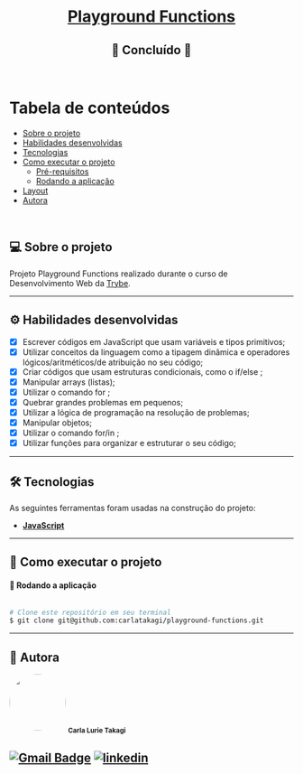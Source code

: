<h1 align="center">
     <a href="#" alt="blog"> Playground Functions </a>
</h1>
<h2 align="center">
	🚀 Concluído 🚀
</h2>

<br>

Tabela de conteúdos
=================
<!--ts-->
   * [Sobre o projeto](#-sobre-o-projeto)
   * [Habilidades desenvolvidas](#-habilidades)
   * [Tecnologias](#-tecnologias)
   * [Como executar o projeto](#-como-executar-o-projeto)
     * [Pré-requisitos](#pré-requisitos)
     * [Rodando a aplicação](#user-content--rodando-a-aplicação)
   * [Layout](#-layout)
   * [Autora](#-autora)
<!--te-->

<br>

## 💻 Sobre o projeto

  Projeto Playground Functions realizado durante o curso de Desenvolvimento Web da [Trybe](https://www.betrybe.com/).

---

## ⚙️ Habilidades desenvolvidas

- [x] Escrever códigos em JavaScript que usam variáveis e tipos primitivos;
- [x] Utilizar conceitos da linguagem como a tipagem dinâmica e operadores lógicos/aritméticos/de atribuição no seu código;
- [x] Criar códigos que usam estruturas condicionais, como o if/else ;
- [x] Manipular arrays (listas);
- [x] Utilizar o comando for ;
- [x] Quebrar grandes problemas em pequenos;
- [x] Utilizar a lógica de programação na resolução de problemas;
- [x] Manipular objetos;
- [x] Utilizar o comando for/in ;
- [x] Utilizar funções para organizar e estruturar o seu código;

---

## 🛠 Tecnologias

As seguintes ferramentas foram usadas na construção do projeto:

-   **[JavaScript](https://developer.mozilla.org/pt-BR/docs/Web/JavaScript)**
---
## 🚀 Como executar o projeto
#### 🧭 Rodando a aplicação

```bash

# Clone este repositório em seu terminal
$ git clone git@github.com:carlatakagi/playground-functions.git

```
---
## 🦸 Autora

 <img style="border-radius: 50%;" src="https://avatars.githubusercontent.com/u/70762111?v=4" width="100px;" alt=""/>
 <sub><b>Carla Lurie Takagi</b></sub>
 <br />


[![Gmail Badge](https://img.shields.io/badge/-carlatakagi@gmail.com-c14438?style=flat-square&logo=Gmail&logoColor=white&link=mailto:carlatakagi@gmail.com)](mailto:carlatakagi@gmail.com)
[![linkedin](https://img.shields.io/badge/linkedin-0A66C2?style=for-the-badge&logo=linkedin&logoColor=white)](https://www.linkedin.com/in/carla-takagi/)
---
